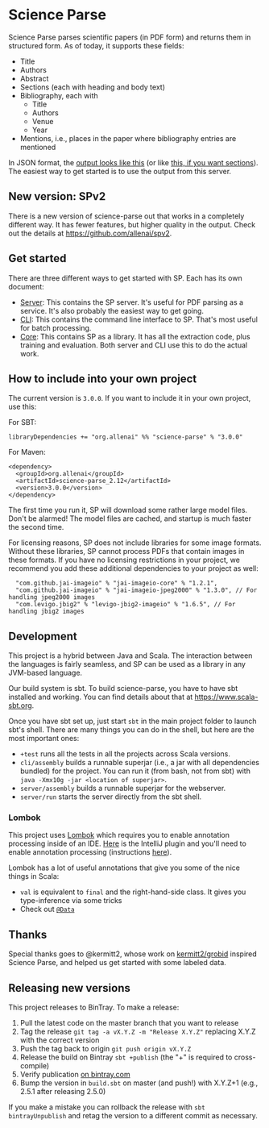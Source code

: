 # Science Parse

Science Parse parses scientific papers (in PDF form) and returns them in structured form. As of today, it supports these fields:
 * Title
 * Authors
 * Abstract
 * Sections (each with heading and body text)
 * Bibliography, each with
   * Title
   * Authors
   * Venue
   * Year
 * Mentions, i.e., places in the paper where bibliography entries are mentioned

In JSON format, the [output looks like this](http://scienceparse.allenai.org/v1/498bb0efad6ec15dd09d941fb309aa18d6df9f5f) (or like [this, if you want sections](http://scienceparse.allenai.org/v1/498bb0efad6ec15dd09d941fb309aa18d6df9f5f?skipFields=sections)). The easiest way to get started is to use the output from this server.

## New version: SPv2

There is a new version of science-parse out that works in a completely different way. It has fewer
features, but higher quality in the output. Check out the details at https://github.com/allenai/spv2.

## Get started

There are three different ways to get started with SP. Each has its own document:

 * [Server](server/README.md): This contains the SP server. It's useful for PDF parsing as a service. It's also probably the easiest way to get going.
 * [CLI](cli/README.md): This contains the command line interface to SP. That's most useful for batch processing.
 * [Core](core/README.md): This contains SP as a library. It has all the extraction code, plus training and evaluation. Both server and CLI use this to do the actual work.

## How to include into your own project
 
The current version is `3.0.0`. If you want to include it in your own project, use this:

For SBT:
```
libraryDependencies += "org.allenai" %% "science-parse" % "3.0.0"
```

For Maven:
```
<dependency>
  <groupId>org.allenai</groupId>
  <artifactId>science-parse_2.12</artifactId>
  <version>3.0.0</version>
</dependency>
```

The first time you run it, SP will download some rather large model files. Don't be alarmed! The model files are cached, and startup is much faster the second time.

For licensing reasons, SP does not include libraries for some image formats. Without these
libraries, SP cannot process PDFs that contain images in these formats. If you have no
licensing restrictions in your project, we recommend you add these additional dependencies to your
project as well:
```
  "com.github.jai-imageio" % "jai-imageio-core" % "1.2.1",
  "com.github.jai-imageio" % "jai-imageio-jpeg2000" % "1.3.0", // For handling jpeg2000 images
  "com.levigo.jbig2" % "levigo-jbig2-imageio" % "1.6.5", // For handling jbig2 images
```

## Development

This project is a hybrid between Java and Scala. The interaction between the languages is fairly seamless, and SP can be used as a library in any JVM-based language.

Our build system is sbt. To build science-parse, you have to have sbt installed and working. You can
find details about that at https://www.scala-sbt.org.

Once you have sbt set up, just start `sbt` in the main project folder to launch sbt's shell. There
are many things you can do in the shell, but here are the most important ones:
 * `+test` runs all the tests in all the projects across Scala versions.
 * `cli/assembly` builds a runnable superjar (i.e., a jar with all dependencies bundled) for the
   project. You can run it (from bash, not from sbt) with `java -Xmx10g -jar <location of superjar>`.
 * `server/assembly` builds a runnable superjar for the webserver.
 * `server/run` starts the server directly from the sbt shell.

### Lombok

This project uses [Lombok](https://projectlombok.org) which requires you to enable annotation processing inside of an IDE.
[Here](https://plugins.jetbrains.com/plugin/6317) is the IntelliJ plugin and you'll need to enable annotation processing (instructions [here](https://www.jetbrains.com/idea/help/configuring-annotation-processing.html)).

Lombok has a lot of useful annotations that give you some of the nice things in Scala:

* `val` is equivalent to `final` and the right-hand-side class. It gives you type-inference via some tricks
* Check out [`@Data`](https://projectlombok.org/features/Data.html)

## Thanks

Special thanks goes to @kermitt2, whose work on [kermitt2/grobid](https://github.com/kermitt2/grobid) inspired Science Parse, and helped us get started with some labeled data.

Releasing new versions
----------------------

This project releases to BinTray.  To make a release:

1. Pull the latest code on the master branch that you want to release
1. Tag the release `git tag -a vX.Y.Z -m "Release X.Y.Z"` replacing X.Y.Z with the correct version
1. Push the tag back to origin `git push origin vX.Y.Z`
1. Release the build on Bintray `sbt +publish` (the "+" is required to cross-compile)
1. Verify publication [on bintray.com](https://bintray.com/allenai/maven)
1. Bump the version in `build.sbt` on master (and push!) with X.Y.Z+1 (e.g., 2.5.1 after
 releasing 2.5.0)

If you make a mistake you can rollback the release with `sbt bintrayUnpublish` and retag the
 version to a different commit as necessary.
